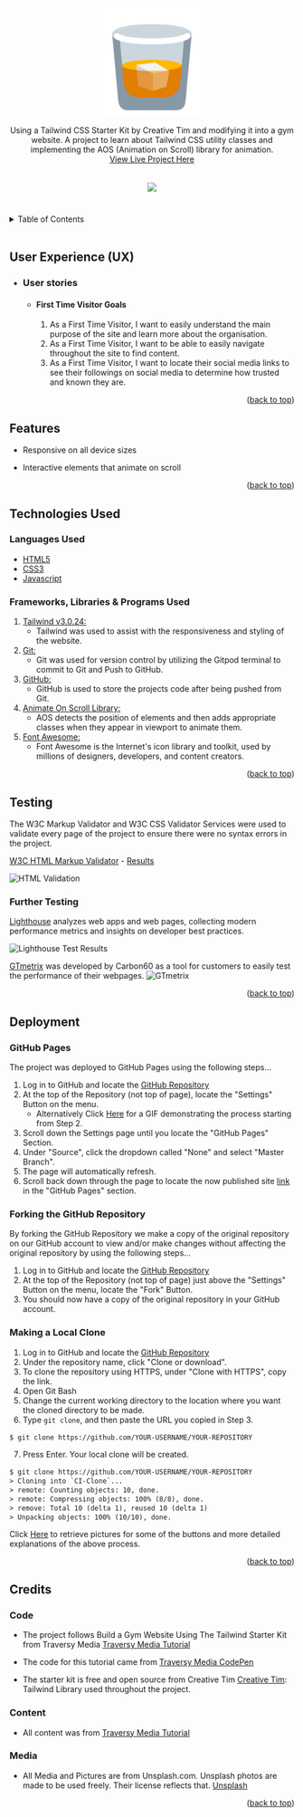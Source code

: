 <div id="top"></div>

<!-- PROJECT LOGO -->
<br />
<div align="center">
<a href="https://github.com/r3b3l-dev/repo_name">
	<img src="images/readme/logo.png" alt="Logo">
</a>

<p align="center">
	Using a Tailwind CSS Starter Kit by Creative Tim  and modifying it into a gym website. A project to  learn about Tailwind CSS utility classes and implementing the AOS (Animation on Scroll) library for animation.
	<br />
	<a href="https://r3b3l-dev.github.io/the-power-room/">View Live Project Here</a>
</p>
</div>

<h2 align="center"><img src="assets/img/screenshot.png"></h2>

<br>
<!-- TABLE OF CONTENTS -->
<details>
<summary>Table of Contents</summary>
<ol>
	<li><a href="#user-experience-(ux)">User Experience (UX)<a></li>
	<li><a href="#features">Features</a></li>
	<li><a href="#technologies-used">Technologies Used</a></li>
	<li><a href="#testing">Testing</a></li>
	<li><a href="#deployment">Deployment</a></li>
	<li><a href="#credits">Credits</a></li>
</ol>
</details>
<br>


## User Experience (UX)

-   ### User stories

    -   #### First Time Visitor Goals

        1. As a First Time Visitor, I want to easily understand the main purpose of the site and learn more about the organisation.
        2. As a First Time Visitor, I want to be able to easily navigate throughout the site to find content.
        3. As a First Time Visitor, I want to locate their social media links to see their followings on social media to determine how trusted and known they are.

<p align="right">(<a href="#top">back to top</a>)</p>



## Features

-   Responsive on all device sizes

-   Interactive elements that animate on scroll

<p align="right">(<a href="#top">back to top</a>)</p>


## Technologies Used

### Languages Used

-   [HTML5](https://en.wikipedia.org/wiki/HTML5)
-   [CSS3](https://en.wikipedia.org/wiki/Cascading_Style_Sheets)
-   [Javascript](https://en.wikipedia.org/wiki/JavaScript)

### Frameworks, Libraries & Programs Used

1. [Tailwind v3.0.24:](https://tailwindcss.com/docs/installation)
	- Tailwind was used to assist with the responsiveness and styling of the website.
1. [Git:](https://git-scm.com/)
	- Git was used for version control by utilizing the Gitpod terminal to commit to Git and Push to GitHub.
1. [GitHub:](https://github.com/)
	- GitHub is used to store the projects code after being pushed from Git.
1. [Animate On Scroll Library:](https://michalsnik.github.io/aos/)
	- AOS detects the position of elements and then adds appropriate classes when they appear in viewport to animate them.
1. [Font Awesome:](https://fontawesome.com/)
	- Font Awesome is the Internet's icon library and toolkit, used by millions of designers, developers, and content creators.

<p align="right">(<a href="#top">back to top</a>)</p>


## Testing

The W3C Markup Validator and W3C CSS Validator Services were used to validate every page of the project to ensure there were no syntax errors in the project.

[W3C HTML Markup Validator](https://validator.w3.org/) - [Results](https://validator.w3.org/nu/?doc=https%3A%2F%2Fr3b3l-dev.github.io%2Fthe-power-room%2F)

![HTML Validation](assets/img/validator.w3.png)


### Further Testing

[Lighthouse](https://developers.google.com/web/tools/lighthouse/) analyzes web apps and web pages, collecting modern performance metrics and insights on developer best practices.

![Lighthouse Test Results](assets/img/lighthouse.png)

[GTmetrix](https://gtmetrix.com/) was developed by Carbon60 as a tool for customers to easily test the performance of their webpages.
![GTmetrix](assets/img/gtmetrix.png)

<p align="right">(<a href="#top">back to top</a>)</p>

## Deployment

### GitHub Pages

The project was deployed to GitHub Pages using the following steps...

1. Log in to GitHub and locate the [GitHub Repository](https://github.com/)
2. At the top of the Repository (not top of page), locate the "Settings" Button on the menu.
	- Alternatively Click [Here](https://raw.githubusercontent.com/) for a GIF demonstrating the process starting from Step 2.
3. Scroll down the Settings page until you locate the "GitHub Pages" Section.
4. Under "Source", click the dropdown called "None" and select "Master Branch".
5. The page will automatically refresh.
6. Scroll back down through the page to locate the now published site [link](https://github.com) in the "GitHub Pages" section.

### Forking the GitHub Repository

By forking the GitHub Repository we make a copy of the original repository on our GitHub account to view and/or make changes without affecting the original repository by using the following steps...

1. Log in to GitHub and locate the [GitHub Repository](https://github.com/)
2. At the top of the Repository (not top of page) just above the "Settings" Button on the menu, locate the "Fork" Button.
3. You should now have a copy of the original repository in your GitHub account.

### Making a Local Clone

1. Log in to GitHub and locate the [GitHub Repository](https://github.com/)
2. Under the repository name, click "Clone or download".
3. To clone the repository using HTTPS, under "Clone with HTTPS", copy the link.
4. Open Git Bash
5. Change the current working directory to the location where you want the cloned directory to be made.
6. Type `git clone`, and then paste the URL you copied in Step 3.

```
$ git clone https://github.com/YOUR-USERNAME/YOUR-REPOSITORY
```

7. Press Enter. Your local clone will be created.

```
$ git clone https://github.com/YOUR-USERNAME/YOUR-REPOSITORY
> Cloning into `CI-Clone`...
> remote: Counting objects: 10, done.
> remote: Compressing objects: 100% (8/8), done.
> remove: Total 10 (delta 1), reused 10 (delta 1)
> Unpacking objects: 100% (10/10), done.
```

Click [Here](https://help.github.com/en/github/creating-cloning-and-archiving-repositories/cloning-a-repository#cloning-a-repository-to-github-desktop) to retrieve pictures for some of the buttons and more detailed explanations of the above process.

<p align="right">(<a href="#top">back to top</a>)</p>

## Credits

### Code

-  The project follows Build a Gym Website Using The Tailwind Starter Kit from Traversy Media  [Traversy Media Tutorial](https://www.youtube.com/watch?v=mO3aXUgjnIE)

-  The code for this tutorial came from [Traversy Media CodePen](https://codepen.io/bradtraversy/pen/zYqVgXO)

-  The starter kit is free and open source from Creative Tim [Creative Tim](https://www.creative-tim.com/learning-lab/tailwind-starter-kit/presentation): Tailwind Library used throughout the project.


### Content

-   All content was from [Traversy Media Tutorial](https://www.youtube.com/watch?v=mO3aXUgjnIE)


### Media

-   All Media and Pictures are from Unsplash.com. Unsplash photos are made to be used freely. Their license reflects that.   [Unsplash](https://unsplash.com/)


<p align="right">(<a href="#top">back to top</a>)</p>
